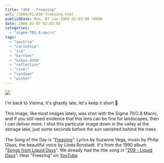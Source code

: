 ```yaml
---
title: "450 - Freezing"
url: /2008/01/450-freezing.html
publishDate: Mon, 07 Jan 2008 02:03:00 +0000
date: 2008-01-07 02:03:00
categories: 
  - "sigma-702-8-macro"
tags: 
  - "austria"
  - "carinthia"
  - "ice"
  - "karnten"
  - "nikon-d300"
  - "reflection"
  - "river"
  - "sundown"
  - "winter"
---
```

<a href="https://d25zfm9zpd7gm5.cloudfront.net/1200x1200/2008/20080106_152633_ps.jpg" target="_blank"><img src="https://d25zfm9zpd7gm5.cloudfront.net/0600x0600/2008/20080106_152633_ps.jpg"/></a><br/><br/>I'm back to Vienna, it's ghastly late, let's keep it short 🙂<br/><br/>This image, like most images lately, was shot with the Sigma 70/2.8 Macro, and if you still need evidence that this lens can be fine for landscapes, then I can deliver more.  I shot this particular image down in the valley at the storage lake, just some seconds before the sun vanished behind the trees.<br/><br/>The Song of the Day is "<a href="http://www.glasspages.org/liquidlyrics.html" target="_blank">Freezing</a>". Lyrics by Suzanne Vega, music by Philip Glass, the beautiful voice by Linda Ronstadt. It's from the 1990 album "<a href="http://www.amazon.com/Philip-Glass-Songs-Liquid-Days/dp/B000002616" target="_blank">Songs from Liquid Days</a>". We already had the title song in "<a href="/2007/05/209-liquid-days.html">209 - Liquid Days</a>". Hear "Freezing" on <a href="http://www.youtube.com/watch?v=K2YcFcunLF8" target="_blank">YouTube</a>.
